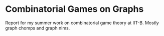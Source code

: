 # Combinatorial Games on Graphs

Report for my summer work on combinatorial game theory at IIT-B. Mostly graph chomps and graph nims.

